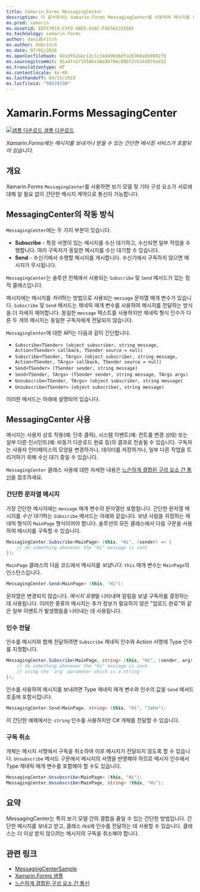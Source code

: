 ```yaml
---
title: Xamarin.Forms MessagingCenter
description: 이 문서에서는 Xamarin.Forms MessagingCenter를 사용하여 메시지를 보내고 받으면서 보기 모델과 같은 클래스 간의 결합을 줄이는 방법을 설명합니다.
ms.prod: xamarin
ms.assetid: EDFE7B19-C5FD-40D5-816C-FAE56532E885
ms.technology: xamarin-forms
author: davidbritch
ms.author: dabritch
ms.date: 07/01/2016
ms.openlocfilehash: 6b1df62aec12c1c34d49bd6dfa16368a6b0092f9
ms.sourcegitcommit: 91a4fcb715506e18e8070bc89bf2cb14d079ad32
ms.translationtype: HT
ms.contentlocale: ko-KR
ms.lasthandoff: 04/15/2019
ms.locfileid: "59574730"
---
```

# <a name="xamarinforms-messagingcenter"></a>Xamarin.Forms MessagingCenter

[![샘플 다운로드](~/media/shared/download.png) 샘플 다운로드](https://developer.xamarin.com/samples/UsingMessagingCenter)

_Xamarin.Forms에는 메시지를 보내거나 받을 수 있는 간단한 메시징 서비스가 포함되어 있습니다._

<a name="Overview" />

## <a name="overview"></a>개요

Xamarin.Forms `MessagingCenter`를 사용하면 보기 모델 및 기타 구성 요소가 서로에 대해 알 필요 없이 간단한 메시지 계약으로 통신이 가능합니다.

<a name="How_the_MessagingCenter_Works" />

## <a name="how-the-messagingcenter-works"></a>MessagingCenter의 작동 방식

`MessagingCenter`에는 두 가지 부분이 있습니다.

-  **Subscribe** - 특정 서명이 있는 메시지를 수신 대기하고, 수신되면 일부 작업을 수행합니다. 여러 구독자가 동일한 메시지를 수신 대기할 수 있습니다.
-  **Send** - 수신기에서 수행할 메시지를 게시합니다. 수신기에서 구독하지 않으면 메시지가 무시됩니다.

`MessagingCenter`는 솔루션 전체에서 사용되는 `Subscribe` 및 `Send` 메서드가 있는 정적 클래스입니다.

메시지에는 메시지를 *처리*하는 방법으로 사용되는 `message` 문자열 매개 변수가 있습니다. `Subscribe` 및 `Send` 메서드는 제네릭 매개 변수를 사용하여 메시지를 전달하는 방식을 더 자세히 제어합니다. 동일한 `message` 텍스트를 사용하지만 제네릭 형식 인수가 다른 두 개의 메시지는 동일한 구독자에게 전달되지 않습니다.

`MessagingCenter`에 대한 API는 다음과 같이 간단합니다.

- `Subscribe<TSender> (object subscriber, string message, Action<TSender> callback, TSender source = null)`
- `Subscribe<TSender, TArgs> (object subscriber, string message, Action<TSender, TArgs> callback, TSender source = null)`
- `Send<TSender> (TSender sender, string message)`
- `Send<TSender, TArgs> (TSender sender, string message, TArgs args)`
- `Unsubscribe<TSender, TArgs> (object subscriber, string message)`
- `Unsubscribe<TSender> (object subscriber, string message)`

이러한 메서드는 아래에 설명되어 있습니다.

<a name="Using_the_MessagingCenter" />

## <a name="using-the-messagingcenter"></a>MessagingCenter 사용

메시지는 사용자 상호 작용(예: 단추 클릭), 시스템 이벤트(예: 컨트롤 변경 상태) 또는 일부 다른 인시던트(예: 비동기 다운로드 완료 등)의 결과로 전송될 수 있습니다. 구독자는 사용자 인터페이스의 모양을 변경하거나, 데이터를 저장하거나, 일부 다른 작업을 트리거하기 위해 수신 대기 중일 수 있습니다.

`MessagingCenter` 클래스 사용에 대한 자세한 내용은 [느슨하게 결합된 구성 요소 간 통신](~/xamarin-forms/enterprise-application-patterns/communicating-between-loosely-coupled-components.md)을 참조하세요.

### <a name="simple-string-message"></a>간단한 문자열 메시지

가장 간단한 메시지에는 `message` 매개 변수의 문자열만 포함됩니다. 간단한 문자열 메시지를 *수신 대기*하는 `Subscribe` 메서드는 아래와 같습니다. 보낸 사람을 지정하는 제네릭 형식이 `MainPage` 형식이어야 합니다. 솔루션의 모든 클래스에서 다음 구문을 사용하여 메시지를 구독할 수 있습니다.

```csharp
MessagingCenter.Subscribe<MainPage> (this, "Hi", (sender) => {
    // do something whenever the "Hi" message is sent
});
```

`MainPage` 클래스의 다음 코드에서 메시지를 *보냅니다*. `this` 매개 변수는 `MainPage`의 인스턴스입니다.

```csharp
MessagingCenter.Send<MainPage> (this, "Hi");
```

문자열은 변경되지 않습니다. *메시지 유형*을 나타내며 알림을 보낼 구독자를 결정하는 데 사용됩니다. 이러한 종류의 메시지는 추가 정보가 필요하지 않은 "업로드 완료"와 같은 일부 이벤트가 발생했음을 나타내는 데 사용됩니다.

### <a name="passing-an-argument"></a>인수 전달

인수를 메시지와 함께 전달하려면 `Subscribe` 제네릭 인수와 Action 서명에 Type 인수를 지정합니다.

```csharp
MessagingCenter.Subscribe<MainPage, string> (this, "Hi", (sender, arg) => {
    // do something whenever the "Hi" message is sent
    // using the 'arg' parameter which is a string
});
```

인수를 사용하여 메시지를 보내려면 Type 제네릭 매개 변수와 인수의 값을 `Send` 메서드 호출에 포함시킵니다.

```csharp
MessagingCenter.Send<MainPage, string> (this, "Hi", "John");
```

이 간단한 예제에서는 `string` 인수를 사용하지만 C# 개체를 전달할 수 있습니다.

### <a name="unsubscribe"></a>구독 취소

개체는 메시지 서명에서 구독을 취소하여 이후 메시지가 전달되지 않도록 할 수 있습니다. `Unsubscribe` 메서드 구문에서 메시지의 서명을 반영해야 하므로 메시지 인수에서 Type 제네릭 매개 변수를 포함해야 할 수도 있습니다.

```csharp
MessagingCenter.Unsubscribe<MainPage> (this, "Hi");
MessagingCenter.Unsubscribe<MainPage, string> (this, "Hi");
```

<a name="Summary" />

## <a name="summary"></a>요약

MessagingCenter는 특히 보기 모델 간의 결합을 줄일 수 있는 간단한 방법입니다. 간단한 메시지를 보내고 받고, 클래스 rks에 인수를 전달하는 데 사용할 수 있습니다. 클래스는 더 이상 받지 않으려는 메시지의 구독을 취소해야 합니다.


## <a name="related-links"></a>관련 링크

- [MessagingCenterSample](https://developer.xamarin.com/samples/UsingMessagingCenter)
- [Xamarin.Forms 샘플](https://github.com/xamarin/xamarin-forms-samples)
- [느슨하게 결합된 구성 요소 간 통신](~/xamarin-forms/enterprise-application-patterns/communicating-between-loosely-coupled-components.md)

